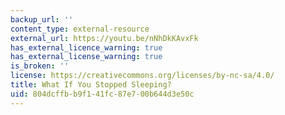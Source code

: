 ```yaml
---
backup_url: ''
content_type: external-resource
external_url: https://youtu.be/nNhDkKAvxFk
has_external_licence_warning: true
has_external_license_warning: true
is_broken: ''
license: https://creativecommons.org/licenses/by-nc-sa/4.0/
title: What If You Stopped Sleeping?
uid: 804dcffb-b9f1-41fc-87e7-00b644d3e50c
---
```


